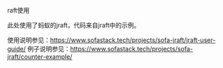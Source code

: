 
raft使用

此处使用了蚂蚁的jraft，代码来自jraft中的示例。

使用说明参见：https://www.sofastack.tech/projects/sofa-jraft/jraft-user-guide/
例子说明参见：https://www.sofastack.tech/projects/sofa-jraft/counter-example/

